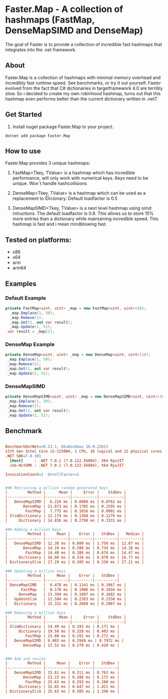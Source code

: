 # Faster.Map - A collection of hashmaps (FastMap, DenseMapSIMD and DenseMap)

The goal of Faster is to provide a collection of incredible fast hashmaps that integrates into the .net framework.
   
## About
Faster.Map is a collection of hashmaps with minimal memory overhead and incredibly fast runtime speed. See benchmarks, or try it out yourself. Faster evolved from the fact that C# dictionaries in targetframework 4.0 are terribly slow. So i decided to create my own robinhood hashmap, turns out that this hashmap even performs better than the current dictionary written in .net7.
## Get Started
1. Install nuget package Faster.Map to your project.
```
dotnet add package Faster.Map
```
## How to use
Faster.Map provides 3 unique hashmaps:
1. FastMap<Tkey, TValue> is a hashmap which has incredible performance, will only work with numerical keys. Keys need to be unique. Won`t handle hashcollisions

2. DenseMap<Tkey, TValue> is a hashmap which can be used as a replacement to IDicionary. Default loadfactor is 0.5

3. DenseMapSIMD<Tkey, TValue> is a next level hashmap using simd intructions.
   The default loadfactor is 0.9. This allows us to store 15% more entries than a dictionary while maintaining incredible speed.
   This hashmap is fast and i mean mindblowing fast.

 ## Tested on platforms:
* x86
* x64
* arm
* arm64

 ## Examples    
  ### Default Example
```C#
private FastMap<uint, uint> _map = new FastMap<uint, uint>(16);     
  _map.Emplace(1, 50); 
  _map.Remove(1);
  _map.Get(1, out var result);
  _map.Update(1, 51); 
 var result = _map[1];    
``` 
  ### DenseMap Example
```C#
private DenseMap<uint, uint> _map = new DenseMap<uint, uint>(16);
 _map.Emplace(1, 50); 
 _map.Remove(1);
 _map.Get(1, out var result);
 _map.Update(1, 51);
 ``` 
 
 ### DenseMapSIMD
``` C#
private DenseMapSIMD<uint, uint> _map = new DenseMapSIMD<uint, uint>(16);
 _map.Emplace(1, 50); 
 _map.Remove(1);
 _map.Get(1, out var result);
 _map.Update(1, 51);
``` 

## Benchmark

``` ini

BenchmarkDotNet=v0.13.1, OS=Windows 10.0.22621
12th Gen Intel Core i5-12500H, 1 CPU, 16 logical and 12 physical cores
.NET SDK=7.0.101
  [Host]     : .NET 7.0.1 (7.0.122.56804), X64 RyuJIT
  Job-HLVSMK : .NET 7.0.1 (7.0.122.56804), X64 RyuJIT

InvocationCount=1  UnrollFactor=1  


### Retrieving a million random generated keys
|         Method |      Mean |     Error |    StdDev |
|--------------- |----------:|----------:|----------:|
|   DenseMapSIMD |  6.224 ms | 0.0860 ms | 0.0762 ms |    
|       DenseMap | 11.873 ms | 0.1705 ms | 0.1595 ms |    
|        FastMap |  7.775 ms | 0.1016 ms | 0.0901 ms |    
| SlimDictionary | 12.174 ms | 0.1368 ms | 0.1279 ms |    
|     Dictionary | 14.816 ms | 0.2798 ms | 0.3331 ms |    

### Adding a million keys
|         Method |     Mean |    Error |   StdDev |   Median |
|--------------- |---------:|---------:|---------:|---------:|
|   DenseMapSIMD | 12.38 ms | 0.600 ms | 1.750 ms | 12.87 ms |
|       DenseMap | 14.10 ms | 0.280 ms | 0.734 ms | 14.18 ms |
|        FastMap | 14.40 ms | 0.286 ms | 0.674 ms | 14.47 ms |
|     Dictionary | 16.80 ms | 0.334 ms | 0.970 ms | 16.77 ms |
| DictionarySlim | 27.29 ms | 0.395 ms | 0.330 ms | 27.21 ms |

### Updating a million keys
|         Method |     Mean |    Error |   StdDev |
|--------------- |---------:|---------:|---------:|
| DenseMapSIMD   |  6.478 ms | 0.1141 ms | 0.1067 ms |
|      FastMap   |  8.170 ms | 0.1086 ms | 0.1016 ms |
|     DenseMap   | 13.394 ms | 0.1897 ms | 0.1682 ms |
|   UpdateSlim   | 12.584 ms | 0.2393 ms | 0.2350 ms |
|   Dictionary   | 15.332 ms | 0.2669 ms | 0.2967 ms |

### Removing a million keys
|         Method |      Mean |     Error |    StdDev |
|--------------- |----------:|----------:|----------:|
| SlimDictionary | 14.49 ms | 0.193 ms | 0.171 ms |
|     Dictionary | 19.58 ms | 0.328 ms | 0.403 ms |
|        FastMap | 15.88 ms | 0.291 ms | 0.272 ms |
|   DenseMapSIMD | 9.903 ms | 0.2949 ms | 0.7972 ms |
|       DenseMap | 13.52 ms | 0.270 ms | 0.420 ms |


### Add and resize
|         Method |     Mean |    Error |   StdDev |
|--------------- |---------:|---------:|---------:|
|   DenseMapSIMD | 15.61 ms | 0.311 ms | 0.763 ms |
|       DenseMap | 23.23 ms | 0.206 ms | 0.172 ms |
|        FastMap | 25.63 ms | 0.293 ms | 0.260 ms |
|     Dictionary | 32.65 ms | 0.647 ms | 1.421 ms |
| DictionarySlim | 25.63 ms | 0.505 ms | 1.348 ms |

